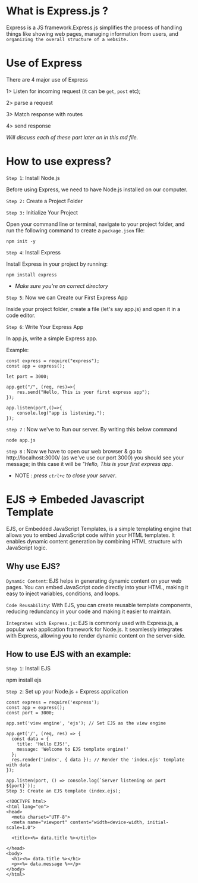 # What is Express.js ?
Express is a JS framework.Express.js simplifies the process of handling things like showing web pages, managing information from users, and `organizing the overall structure of a website. `

# Use of Express
There are 4 major use of Express

1> Listen for incoming request (it can be `get`, `post` etc);

2> parse a request

3> Match response with routes

4> send response

*Will discuss each of these part later on in this md file.*

# How to use express? 

`Step 1`: Install Node.js

Before using Express, we need to have Node.js installed on our computer. 

`Step 2:` Create a Project Folder


`Step 3:` Initialize Your Project

Open your command line or terminal, navigate to your project folder, and run the following command to create a `package.json` file:

```
npm init -y
```
`Step 4`: Install Express

Install Express in your project by running:
```
npm install express
```
* *Make sure you're on correct directory*

`Step 5`: Now we can Create our First Express App

Inside your project folder, create a file (let's say app.js) and open it in a code editor.

`Step 6`: Write Your Express App

In app.js, write a simple Express app.

Example:
```
const express = require("express");        
const app = express();

let port = 3000;

app.get("/", (req, res)=>{
    res.send("Hello, This is your first express app");
});

app.listen(port,()=>{
    console.log("app is listening.");
});
```
`step 7` : Now we've to Run our server. By writing this below command
```
node app.js
```
`step 8` : Now we have to open our web browser & go to http://localhost:3000/ (as we've use our port 3000) you should see your message; in this case it will be *"Hello, This is your first express app*.

* NOTE : *press `ctrl+c` to close your server*.



# EJS => Embeded Javascript Template
EJS, or Embedded JavaScript Templates, is a simple templating engine that allows you to embed JavaScript code within your HTML templates. It enables dynamic content generation by combining HTML structure with JavaScript logic.

##  Why use EJS?
`Dynamic Content`: EJS helps in generating dynamic content on your web pages. You can embed JavaScript code directly into your HTML, making it easy to inject variables, conditions, and loops.

`Code Reusability`: With EJS, you can create reusable template components, reducing redundancy in your code and making it easier to maintain.

`Integrates with Express.js`: EJS is commonly used with Express.js, a popular web application framework for Node.js. It seamlessly integrates with Express, allowing you to render dynamic content on the server-side.

## How to use EJS with an example:
`Step 1`: Install EJS

npm install ejs

`Step 2`: Set up your Node.js + Express application

```
const express = require('express');
const app = express();
const port = 3000;

app.set('view engine', 'ejs'); // Set EJS as the view engine

app.get('/', (req, res) => {
  const data = {
    title: 'Hello EJS!',
    message: 'Welcome to EJS template engine!'
  };
  res.render('index', { data }); // Render the 'index.ejs' template with data
});

app.listen(port, () => console.log(`Server listening on port ${port}`));
Step 3: Create an EJS template (index.ejs);
```

```
<!DOCTYPE html>
<html lang="en">
<head>
  <meta charset="UTF-8">
  <meta name="viewport" content="width=device-width, initial-scale=1.0">

  <title><%= data.title %></title>

</head>
<body>
  <h1><%= data.title %></h1>
  <p><%= data.message %></p>
</body>
</html>
```
